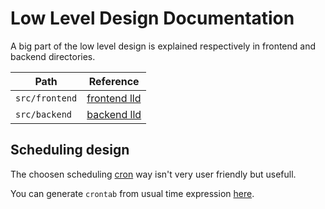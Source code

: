 # Low Level Design Documentation

A big part of the low level design is explained respectively in frontend and backend directories.

| Path             | Reference                                      |
|------------------|------------------------------------------------|
| `src/frontend`   | [frontend lld](../../src/frontend/README.md)   |
| `src/backend`    | [backend lld](../../src/backend/README.md)     |

## Scheduling design

The choosen scheduling [cron](https://en.wikipedia.org/wiki/Cron) way isn't very user friendly but usefull.

You can generate `crontab` from usual time expression [here](http://www.cronmaker.com/;jsessionid=node09k01z1ykrkway23h9dfleke363930.node0?0).